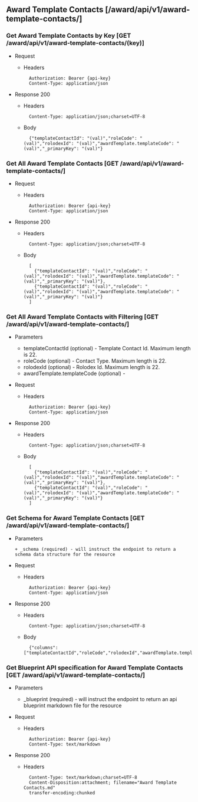 ## Award Template Contacts [/award/api/v1/award-template-contacts/]

### Get Award Template Contacts by Key [GET /award/api/v1/award-template-contacts/(key)]
	 
+ Request

    + Headers

            Authorization: Bearer {api-key}
            Content-Type: application/json

+ Response 200
    + Headers

            Content-Type: application/json;charset=UTF-8

    + Body
    
            {"templateContactId": "(val)","roleCode": "(val)","rolodexId": "(val)","awardTemplate.templateCode": "(val)","_primaryKey": "(val)"}

### Get All Award Template Contacts [GET /award/api/v1/award-template-contacts/]
	 
+ Request

    + Headers

            Authorization: Bearer {api-key}
            Content-Type: application/json

+ Response 200
    + Headers

            Content-Type: application/json;charset=UTF-8

    + Body
    
            [
              {"templateContactId": "(val)","roleCode": "(val)","rolodexId": "(val)","awardTemplate.templateCode": "(val)","_primaryKey": "(val)"},
              {"templateContactId": "(val)","roleCode": "(val)","rolodexId": "(val)","awardTemplate.templateCode": "(val)","_primaryKey": "(val)"}
            ]

### Get All Award Template Contacts with Filtering [GET /award/api/v1/award-template-contacts/]
    
+ Parameters

    + templateContactId (optional) - Template Contact Id. Maximum length is 22.
    + roleCode (optional) - Contact Type. Maximum length is 22.
    + rolodexId (optional) - Rolodex Id. Maximum length is 22.
    + awardTemplate.templateCode (optional) - 

            
+ Request

    + Headers

            Authorization: Bearer {api-key}
            Content-Type: application/json 

+ Response 200
    + Headers

            Content-Type: application/json;charset=UTF-8

    + Body
    
            [
              {"templateContactId": "(val)","roleCode": "(val)","rolodexId": "(val)","awardTemplate.templateCode": "(val)","_primaryKey": "(val)"},
              {"templateContactId": "(val)","roleCode": "(val)","rolodexId": "(val)","awardTemplate.templateCode": "(val)","_primaryKey": "(val)"}
            ]
			
### Get Schema for Award Template Contacts [GET /award/api/v1/award-template-contacts/]
	                                          
+ Parameters

      + _schema (required) - will instruct the endpoint to return a schema data structure for the resource
      
+ Request

    + Headers

            Authorization: Bearer {api-key}
            Content-Type: application/json

+ Response 200
    + Headers

            Content-Type: application/json;charset=UTF-8

    + Body
    
            {"columns":["templateContactId","roleCode","rolodexId","awardTemplate.templateCode"],"primaryKey":"templateContactId"}
		
### Get Blueprint API specification for Award Template Contacts [GET /award/api/v1/award-template-contacts/]
	 
+ Parameters

     + _blueprint (required) - will instruct the endpoint to return an api blueprint markdown file for the resource
                 
+ Request

    + Headers

            Authorization: Bearer {api-key}
            Content-Type: text/markdown

+ Response 200
    + Headers

            Content-Type: text/markdown;charset=UTF-8
            Content-Disposition:attachment; filename="Award Template Contacts.md"
            transfer-encoding:chunked
